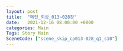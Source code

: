 ```yaml
---
layout: post
title:  "메인_회상_013~028장"
date:   2021-12-16 08:00:00 +0000
categories: Main
Tags: Story Main
SceneCode: ["scene_skip_cp013-028_q1_s10"]
---
```

